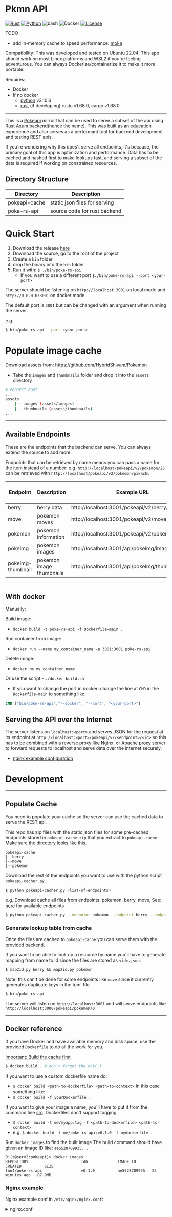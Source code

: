 # Pkmn API

[![Rust](https://img.shields.io/badge/language-Rust-blue)](https://www.rust-lang.org/)
[![Python](https://img.shields.io/badge/language-Python-blue)](https://www.python.org/)
![bash](https://img.shields.io/badge/language-bash-blue)
![Docker](https://img.shields.io/badge/docker-%230db7ed.svg?style=for-the-badge&logo=docker&logoColor=white)
[![License](https://img.shields.io/badge/License-Apache_2.0-blue.svg)](https://opensource.org/licenses/Apache-2.0)


TODO
- add in-memory cache to speed performance: [moka](https://crates.io/crates/moka)


Compatibility: This was developed and tested on Ubuntu 22.04. This app should work on most Linux platforms and WSL2 if you're feeling adventurous. 
You can always Dockerize/containerize it to make it more portable.

Requires:
- Docker
- If no docker
    - [python](https://www.python.org/downloads/) v3.10.6
    - [rust](https://www.rust-lang.org/tools/install) (if developing) rustc v1.68.0, cargo v1.68.0

---

This is a [Pokeapi](https://pokeapi.co/) mirror that can be used to serve a subset of the api using Rust Axum backend(hence the name). This was built as an education experience and also serves as a performant tool for backend development and testing REST apis. 

If you're wondering why this does't serve all endpoints, it's because, the primary goal of this app is optimization and performance. Data has to be cached and hashed first to make lookups fast, and serving a subset of the data is required if working on constrained resources.

## Directory Structure
Directory | Description
|---|---
|pokeapi-cache | static json files for serving
|poke-rs-api | source code for rust backend

# Quick Start

1. Download the release [here]()
2. Download the source, go to the root of the project
3. Create a `bin` folder
4. drop the binary into the `bin` folder
5. Run it with: `$ ./bin/poke-rs-api`
    - If you want to use a different port `$./bin/poke-rs-api --port <your-port>`
    

The server should be listening on `http://localhost:3001` on local mode and `http://0.0.0.0:3001` on docker mode.

The default port is `3001` but can be changed with an argument when running the server.

e.g.
```bash
$ bin/poke-rs-api --port <your-port>
```

# Populate image cache
Download assets from: https://github.com/HybridShivam/Pokemon
- Take the `images` and `thumbnails` folder and drop it into the `assets` directory
```sh
# PROJECT ROOT
...
assets
    |-- images (assets/images)
    |-- thumbnails (assets/thumbnails)
...
```

---

## Available Endpoints

These are the endpoints that the backend can serve. You can always extend the source to add more.

Endpoints that can be retrieved by name means you can pass a name for the item instead of a number: e.g. `http://localhost/pokeapi/v2/pokemon/25` can be retrieved with `http://localhost/pokeapi/v2/pokemon/pikachu`


Endpoint | Description | Example URL | retrieve by name
|---|---|---|---
berry | berry data | http://localhost:3001/pokeapi/v2/berry/1 | yes
move | pokemon moves | http://localhost:3001/pokeapi/v2/move/1 | no
pokemon | pokemon information | http://localhost:3001/pokeapi/v2/pokemon/1 | yes
pokeimg | pokemon images | http://localhost:3001/api/pokeimg/images/001 | not yet
pokeimg-thumbnail | pokemon image thumbnails | http://localhost:3001/api/pokeimg/thumbnails/001

---


## With docker


Manually:

Build image: 
- `docker build -t poke-rs-api -f Dockerfile-main .`

Run container from image:
- `docker run --name my_container_name -p 3001:3001 poke-rs-api`

Delete image:
- `docker rm my_container_name`

Or use the script - `./docker-build.sh`

- If you want to change the port in docker: change the line at `CMD` in the `Dockerfile-main` to something like:


```dockerfile
CMD ["bin/poke-rs-api","--docker", "--port", "<your-port>"]
```

## Serving the API over the Internet

The server listens on `localhost:<port>` and serves JSON for the request at its endpoint at `http://localhost:<port>/pokeapi/v2/<endpoint>/<id>` so this has to be combined with a reverse proxy like [Nginx](https://docs.nginx.com/nginx/admin-guide/web-server/reverse-proxy/), or [Apache proxy server](https://httpd.apache.org/docs/2.4/howto/reverse_proxy.html)  to forward requests to localhost and serve data over the internet securely. 
- [nginx example configuration](#nginx-example)



# Development
---

## Populate Cache



You need to populate your cache so the server can use the cached data to serve the REST api.

This repo has zip files with the static json files for some pre-cached endpoints stored in `pokeapi-cache-zip` that you extract to `pokeapi-cache`
Make sure the directory looks like this.
```
pokeapi-cache
|--berry
|--move
|--pokemon
```

Download the rest of the endpoints you want to use with the python script `pokeapi-cacher.py`.

```sh
$ python pokeapi-cacher.py <list-of-endpoints>
```

e.g. Download cache all files from endpoints: pokemon, berry, move, See: [here](https://pokeapi.co/docs/v2) for available endpoints
```sh
$ python pokeapi-cacher.py --endpoint pokemon --endpoint berry --endpoint move
```


### Generate lookup table from cache
Once the files are cached to `pokeapi-cache` you can serve them with the provided backend.

If you want to be able to look up a resource by name you'll have to generate mapping from name to id since the files are stored as `<id>.json`.

`$ map2id.py berry && map2id.py pokemon`

Note: this can't be done for some endpoints like `move` since it currently generates duplicate keys in the toml file. 

```
$ bin/poke-rs-api
```

The server will listen on `http://localhost:3001`
and will serve endpoints like `http://localhost:3000/pokeapi/pokemon/0`

---

## Docker reference
If you have Docker and have available memory and disk space, use the provided `Dockerfile` to do all the work for you.

[Important: Build the cache first](#populate-cache)

```sh
$ docker build . # don't forget the dot(.)
```

If you want to use a custom dockerfile name do:
- `$ docker build <path-to-dockerfile> <path-to-context>`
In this case something like:
- `$ docker build -f yourDockerfile .`

If you want to give your image a name, you'll have to put it from the command line [src](https://stackoverflow.com/questions/38986057/how-to-set-image-name-in-dockerfile). Dockerfiles don't support tagging.
- `$ docker build -t me/myapp:tag -f <path-to-dockerfile> <path-to-context>`
- e.g. `$ docker build -t me/poke-rs-api:v0.1.0 -f mydockerfile .`


Run `docker images` to find the built image
The build command should have given an Image ID like: `ae5528709935...`
```
0:[t@serv2:pokeapi]> docker images
REPOSITORY                       TAG             IMAGE ID       CREATED          SIZE
tnn4/poke-rs-api                 v0.1.0          ae5528709935   23 minutes ago   87.9MB

```

### Nginx example

Nginx example conf in `/etc/nginx/nginx.conf`:

<details>
    <summary>nginx.conf</summary>

```conf
user  t;
worker_processes  auto;

error_log  /var/log/nginx/error.log notice;
pid        /var/run/nginx.pid;


events {
    worker_connections  1024;
}


http {
    include       /etc/nginx/mime.types;
    default_type  application/octet-stream;

    log_format  main  '$remote_addr - $remote_user [$time_local] "$request" '
                      '$status $body_bytes_sent "$http_referer" '
                      '"$http_user_agent" "$http_x_forwarded_for"';

    access_log  /var/log/nginx/access.log  main;

    sendfile        on;
    #tcp_nopush     on;

    keepalive_timeout  65;

    #gzip  on;

    include /etc/nginx/conf.d/*.conf;
    
    # Rate Limiting
    # limit_req_zone defines parameters for rate limiting
    # $binary_remote_addr - store remote ips as binary to save space
    # zone - define shared memory to store state of each IP, 1mb = 16K, 10mb = 160K ips
    # rate- max amount to send per milliseconds 4r/s = 1r / 250 ms
    limit_req_zone $binary_remote_addr zone=my_limit:10m rate=4r/s;


    # root appends to path, alias replaces path
    server{
        # SERVER NAME
        server_name example.com www.example.com;
        root /home/t/siteroot/public/;

        # http
        listen 80;
        
        # https
        listen 443 ssl http2; # ipv4
        listen [::]:443 ssl http2; # ipv6

        # -- Matrix server --
        listen 8448 ssl http2;
        listen [::]:8448 ssl http2;

        merge_slashes off;

        # Put SSL/TLS credentials here to enable HTTPS
        # TODO: figure out where these are in docker container
        ssl_certificate /path/to/cert.pem;
        ssl_certificate_key /path/to/key.pem;
        ssl_trusted_certificate /path/to/cert.pem; 
        include /path/to/options-ssl-nginx.conf;
 
        
        # -- Error Logging
        error_log /path/to/nginx-error.log;
        
        # Nginx defaults to allow 1 Mb uploads
        client_max_body_size 1M;

        # -- Locations --
        # - a location block lives within a server block and is used to define
        # how Nginx handles requests for different resources and URIs for parent server
        # https://www.digitalocean.com/community/tutorials/understanding-nginx-server-and-location-block-selection-algorithms

        index index.html index.htm;
        
        location / {
            root /var/www/public;
            # try_files $uri $uri/ /index.html index.html index.htm;
            try_files index.html index.htm;
        }
        # pokeapi endpoints
        # you can use regex with locaitons
        # use: https://regex101.com/
        location ~ \/pokeapi\/v2\/(berry|move|pokemon)\/[A-Za-z0-9]+ {
            proxy_pass http://127.0.0.1:3001$request_uri;
            default_type application/json;
        }
    }
}
```
</details>

